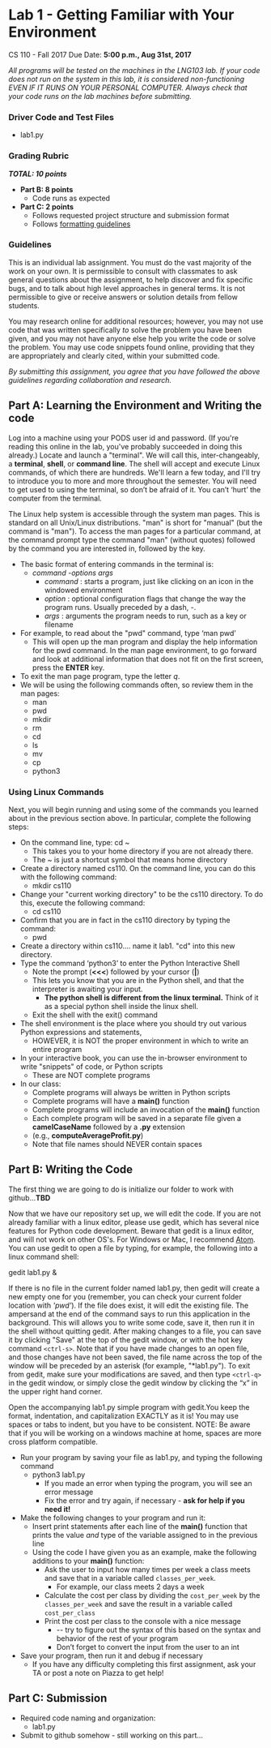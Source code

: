 # Lab 1 - Getting Familiar with Your Environment

CS 110 - Fall 2017
Due Date: **5:00 p.m., Aug 31st, 2017**

*All programs will be tested on the machines in the LNG103 lab. If your code does not run on the system in this lab, it is considered non-functioning EVEN IF IT RUNS ON YOUR PERSONAL COMPUTER. Always check that your code runs on the lab machines before submitting.*

### Driver Code and Test Files

* lab1.py

### Grading Rubric

**_TOTAL: 10 points_**
* **Part B: 8 points**
    * Code runs as expected
* **Part C: 2 points**
    * Follows requested project structure and submission format
    * Follows [formatting guidelines](https://docs.google.com/document/d/1RU9bHsJhc4wecOXelXF5uUjcNTce4f2I0-09kJKvRvk/edit?usp=sharing)

### Guidelines

This is an individual lab assignment. You must do the vast majority of the work on your own. It is permissible to consult with classmates to ask general questions about the assignment, to help discover and fix specific bugs, and to talk about high level approaches in general terms. It is not permissible to give or receive answers or solution details from fellow students.

You may research online for additional resources; however, you may not use code that was written specifically *to* solve the problem you have been given, and you may not have anyone else help you write the code or solve the problem. You may use code snippets found online, providing that they are appropriately and clearly cited, within your submitted code.

*By submitting this assignment, you agree that you have followed the above guidelines regarding collaboration and research.*

## Part A: Learning the Environment and Writing the code

Log into a machine using your PODS user id and password. (If you're reading this online in the lab, you've probably succeeded in doing this already.) Locate and launch a "terminal". We will call this, inter-changeably, a **terminal**, **shell**, or **command line**. The shell will accept and execute Linux commands, of which there are hundreds. We'll learn a few today, and I'll try to introduce you to more and more throughout the semester. You will need to get used to using the terminal, so don’t be afraid of it. You can’t ‘hurt’ the computer from the terminal.

The Linux help system is accessible through the system man pages. This is standard on all Unix/Linux distributions. "man" is short for "manual" (but the command is "man"). To access the man pages for a particular command, at the command prompt type the command "man" (without quotes) followed by the command you are interested in, followed by the <ENTER> key.
* The basic format of entering commands in the terminal is:
    * *command* -*options* *args*
        * *command* : starts a program, just like clicking on an icon in the windowed environment
        * *option* : optional configuration flags that change the way the program runs. Usually preceded by a dash, -.
        * *args* : arguments the program needs to run, such as a key or filename
* For example, to read about the "pwd" command, type ‘man pwd’
    * This will open up the man program and display the help information for the pwd command. In the man page environment, to go forward and look at additional information that does not fit on the first screen, press the **ENTER** key.
* To exit the man page program, type the letter *q*.
* We will be using the following commands often, so review them in the man pages:
    * man
    * pwd
    * mkdir
    * rm
    * cd
    * ls
    * mv
    * cp
    * python3

### Using Linux Commands

Next, you will begin running and using some of the commands you learned about in the previous section above. In particular, complete the following steps:
* On the command line, type: cd ~
    * This takes you to your home directory if you are not already there.
    * The ~ is just a shortcut symbol that means home directory
* Create a directory named cs110. On the command line, you can do this with the following command:
    * mkdir cs110
* Change your "current working directory" to be the cs110 directory. To do this, execute the following command:
    * cd cs110
* Confirm that you are in fact in the cs110 directory by typing the command:
    * pwd
* Create a directory within cs110.... name it lab1. "cd" into this new directory.
* Type the command ‘python3’ to enter the Python Interactive Shell
    * Note the prompt (**<<<**) followed by your cursor (**|**)
    * This lets you know that you are in the Python shell, and that the interpreter is awaiting your input.
        * **The python shell is different from the linux terminal.** Think of it as a special python shell inside the linux shell.
    * Exit the shell with the exit() command
* The shell environment is the place where you should try out various Python expressions and statements,
    * HOWEVER, it is NOT the proper environment in which to write an entire program
* In your interactive book, you can use the in-browser environment to write "snippets" of code, or Python scripts
    * These are NOT complete programs
* In our class:
    * Complete programs will always be written in Python scripts
    * Complete programs will have a **main()** function
    * Complete programs will include an invocation of the **main()** function
    * Each complete program will be saved in a separate file given a **camelCaseName** followed by a **.py** extension
    * (e.g., **computeAverageProfit.py**)
    * Note that file names should NEVER contain spaces

## Part B: Writing the Code
The first thing we are going to do is initialize our folder to work with github...**TBD**


Now that we have our repository set up, we will edit the code. If you are not already familiar with a linux editor, please use gedit, which has several nice features for Python code development. Beware that gedit is a linux editor, and will not work on other OS's. For Windows or Mac, I recommend [Atom](https://atom.io/). You can use gedit to open a file  by typing, for example, the following into a linux command shell:

gedit lab1.py &

If there is no file in the current folder named lab1.py, then gedit will create a new empty one for you (remember, you can check your current folder location with *'pwd'*). If the file does exist, it will edit the existing file. The ampersand at the end of the command says to run this application in the background. This will allows you to write some code, save it, then run it in the shell without quitting gedit. After making changes to a file, you can save it by clicking "Save" at the top of the gedit window, or with the hot key command `<ctrl-s>`. Note that if you have made changes to an open file, and those changes have not been saved, the file name across the top of the window will be preceded by an asterisk (for example, "\*lab1.py"). To exit from gedit, make sure your modifications are saved, and then type `<ctrl-q>` in the gedit window, or simply close the gedit window by clicking the “x” in the upper right hand corner.

Open the accompanying lab1.py simple program with gedit.You keep the format, indentation, and capitalization EXACTLY as it is! You may use spaces or tabs to indent, but you have to be consistent. NOTE: Be aware that if you will be working on a windows machine at home, spaces are more cross platform compatible.

* Run your program by saving your file as lab1.py, and typing the following command
    * python3 lab1.py
        * If you made an error when typing the program, you will see an error message
        * Fix the error and try again, if necessary - **ask for help if you need it!**
* Make the following changes to your program and run it:
    * Insert print statements after each line of the **main()** function that prints the value *and* type of the variable assigned to in the previous line
    * Using the code I have given you as an example, make the following additions to your **main()** function:
        * Ask the user to input how many times per week a class meets and save that in a variable called `classes_per_week`.
            * For example, our class meets 2 days a week
        * Calculate the cost per class by dividing the `cost_per_week` by the `classes_per_week` and save the result in a variable called `cost_per_class`
        * Print the cost per class to the console with a nice message
            * -- try to figure out the syntax of this based on the syntax and behavior of the rest of your program
            * Don’t forget to convert the input from the user to an int
* Save your program, then run it and debug if necessary
    * If you have any difficulty completing this first assignment, ask your TA or post a note on Piazza to get help!

## Part C: Submission
* Required code naming and organization:
    * lab1.py
* Submit to github somehow - still working on this part...
